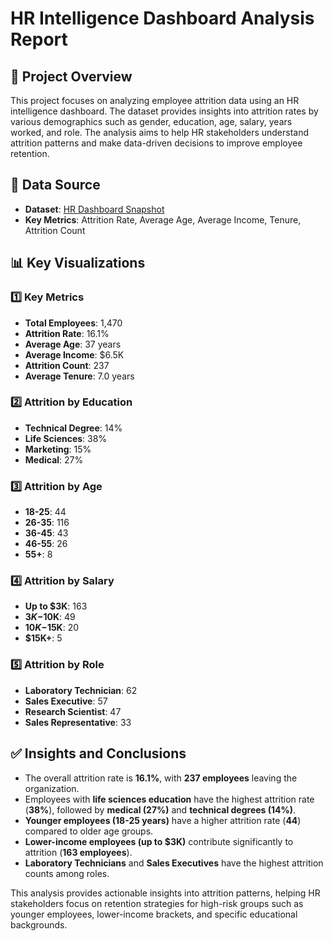 # HR Intelligence Dashboard Analysis Report

## 🚀 Project Overview

This project focuses on analyzing employee attrition data using an HR intelligence dashboard. The dataset provides insights into attrition rates by various demographics such as gender, education, age, salary, years worked, and role. The analysis aims to help HR stakeholders understand attrition patterns and make data-driven decisions to improve employee retention.

## 📁 Data Source

- **Dataset**: [HR Dashboard Snapshot](HR_Analytics.csv)  
- **Key Metrics**: Attrition Rate, Average Age, Average Income, Tenure, Attrition Count  

## 📊 Key Visualizations

### 1️⃣ Key Metrics  

- **Total Employees**: 1,470  
- **Attrition Rate**: 16.1%  
- **Average Age**: 37 years  
- **Average Income**: $6.5K  
- **Attrition Count**: 237  
- **Average Tenure**: 7.0 years  

### 2️⃣ Attrition by Education  
- **Technical Degree**: 14%  
- **Life Sciences**: 38%  
- **Marketing**: 15%  
- **Medical**: 27%  

### 3️⃣ Attrition by Age  
- **18-25**: 44  
- **26-35**: 116
- **36-45**: 43  
- **46-55**: 26  
- **55+**: 8


### 4️⃣ Attrition by Salary  
- **Up to $3K**: 163  
- **$3K-$10K**: 49  
- **$10K-$15K**: 20  
- **$15K+**: 5  


### 5️⃣  Attrition by Role  
- **Laboratory Technician**: 62  
- **Sales Executive**: 57  
- **Research Scientist**: 47  
- **Sales Representative**: 33  



## ✅ Insights and Conclusions  

- The overall attrition rate is **16.1%**, with **237 employees** leaving the organization.  
- Employees with **life sciences education** have the highest attrition rate (**38%**), followed by **medical (27%)** and **technical degrees (14%)**.  
- **Younger employees (18-25 years)** have a higher attrition rate (**44**) compared to older age groups.  
- **Lower-income employees (up to $3K)** contribute significantly to attrition (**163 employees**).  
- **Laboratory Technicians** and **Sales Executives** have the highest attrition counts among roles.  

This analysis provides actionable insights into attrition patterns, helping HR stakeholders focus on retention strategies for high-risk groups such as younger employees, lower-income brackets, and specific educational backgrounds.  